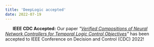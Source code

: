 ```yaml
---
title: 'DeepLogic accepted'
date: 2022-07-19
---
```


&nbsp;&nbsp;&nbsp;&nbsp;&nbsp; **IEEE CDC Accepted:** Our paper *"[Verified Compositions of Neural Network Controllers for Temporal Logic Control Objectives](https://arxiv.org/abs/2209.06130)"* has been accepted to IEEE Conference on Decision and Control (CDC) 2022!
